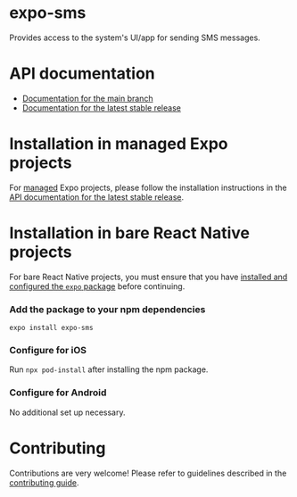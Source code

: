 # expo-sms

Provides access to the system's UI/app for sending SMS messages.

# API documentation

- [Documentation for the main branch](https://github.com/expo/expo/blob/main/docs/pages/versions/unversioned/sdk/sms.md)
- [Documentation for the latest stable release](https://docs.expo.dev/versions/latest/sdk/sms/)

# Installation in managed Expo projects

For [managed](https://docs.expo.dev/versions/latest/introduction/managed-vs-bare/) Expo projects, please follow the installation instructions in the [API documentation for the latest stable release](https://docs.expo.dev/versions/latest/sdk/sms/).

# Installation in bare React Native projects

For bare React Native projects, you must ensure that you have [installed and configured the `expo` package](https://docs.expo.dev/bare/installing-expo-modules/) before continuing.

### Add the package to your npm dependencies

```
expo install expo-sms
```

### Configure for iOS

Run `npx pod-install` after installing the npm package.

### Configure for Android

No additional set up necessary.

# Contributing

Contributions are very welcome! Please refer to guidelines described in the [contributing guide](https://github.com/expo/expo#contributing).
